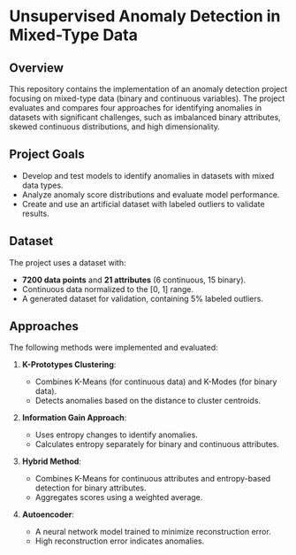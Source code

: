 # Unsupervised Anomaly Detection in Mixed-Type Data

## Overview
This repository contains the implementation of an anomaly detection project focusing on mixed-type data (binary and continuous variables). The project evaluates and compares four approaches for identifying anomalies in datasets with significant challenges, such as imbalanced binary attributes, skewed continuous distributions, and high dimensionality.

## Project Goals
- Develop and test models to identify anomalies in datasets with mixed data types.
- Analyze anomaly score distributions and evaluate model performance.
- Create and use an artificial dataset with labeled outliers to validate results.

## Dataset
The project uses a dataset with:
- **7200 data points** and **21 attributes** (6 continuous, 15 binary).
- Continuous data normalized to the [0, 1] range.
- A generated dataset for validation, containing 5% labeled outliers.

## Approaches
The following methods were implemented and evaluated:

1. **K-Prototypes Clustering**:
   - Combines K-Means (for continuous data) and K-Modes (for binary data).
   - Detects anomalies based on the distance to cluster centroids.

2. **Information Gain Approach**:
   - Uses entropy changes to identify anomalies.
   - Calculates entropy separately for binary and continuous attributes.

3. **Hybrid Method**:
   - Combines K-Means for continuous attributes and entropy-based detection for binary attributes.
   - Aggregates scores using a weighted average.

4. **Autoencoder**:
   - A neural network model trained to minimize reconstruction error.
   - High reconstruction error indicates anomalies.
